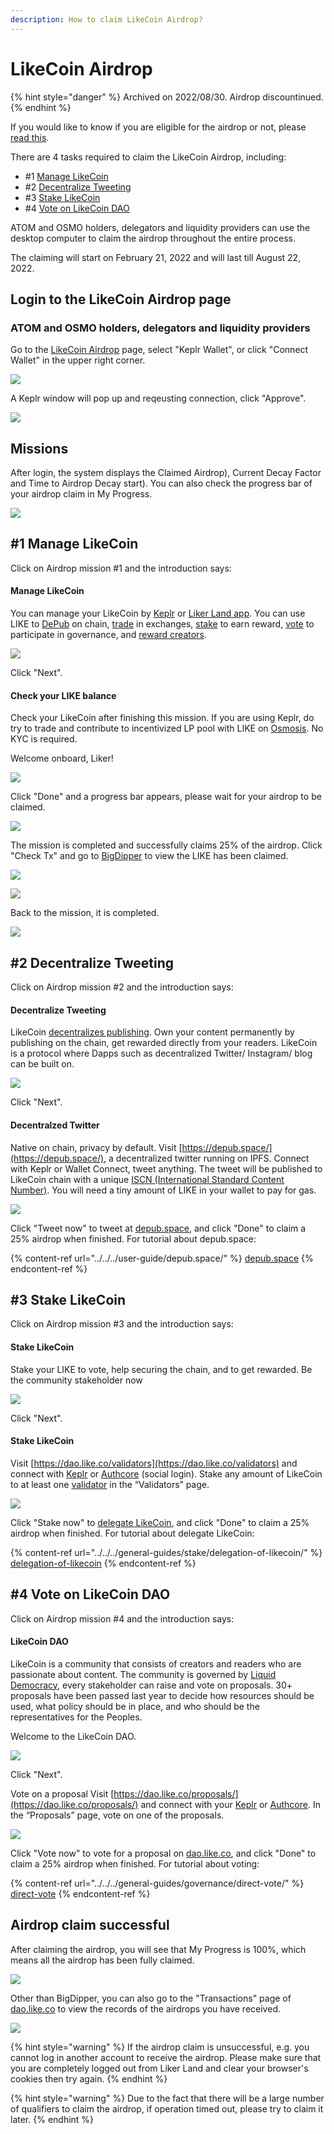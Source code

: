 ```yaml
---
description: How to claim LikeCoin Airdrop?
---
```


# LikeCoin Airdrop

{% hint style="danger" %}
Archived on 2022/08/30. Airdrop discountinued.
{% endhint %}

If you would like to know if you are eligible for the airdrop or not, please [read this](https://blog.like.co/proposal-to-fairdrop-likecoin-to-the-cosmos-community-and-civic-likers-d64d841287d8).

There are 4 tasks required to claim the LikeCoin Airdrop, including:

* \#1 [Manage LikeCoin](../../../general-guides/wallet/)
* \#2 [Decentralize Tweeting](../../../user-guide/depub.space/)
* \#3 [Stake LikeCoin](../../../general-guides/stake/delegation-of-likecoin/)
* \#4 [Vote on LikeCoin DAO](../../../general-guides/governance/direct-vote/)

ATOM and OSMO holders, delegators and liquidity providers can use the desktop computer to claim the airdrop throughout the entire process.

The claiming will start on February 21, 2022 and will last till August 22, 2022.

## Login to the LikeCoin Airdrop page

### ATOM and OSMO holders, delegators and liquidity providers

Go to the [LikeCoin Airdrop](https://app.like.co/airdrop/check) page, select "Keplr Wallet", or click "Connect Wallet" in the upper right corner.

![](<../../../.gitbook/assets/Airdrop 01 Keplr.png>)

A Keplr window will pop up and reqeusting connection, click "Approve".

![](<../../../.gitbook/assets/Airdrop 02 Keplr.png>)

## Missions

After login, the system displays the Claimed Airdrop), Current Decay Factor and Time to Airdrop Decay start). You can also check the progress bar of your airdrop claim in My Progress.

![](<../../../.gitbook/assets/Airdrop 04.png>)

## #1 Manage LikeCoin

Click on Airdrop mission #1 and the introduction says:

#### Manage LikeCoin

You can manage your LikeCoin by [Keplr](../../../user-guide/liker-id/register-with-keplr.md) or [Liker Land app](../../../user-guide/liker-land/download.md). You can use LIKE to [DePub](../../../general-guides/decentralized-publishing/) on chain, [trade](../../../general-guides/trade/) in exchanges, [stake](../../../general-guides/stake/delegation-of-likecoin/) to earn reward, [vote](../../../general-guides/governance/direct-vote/) to participate in governance, and [reward creators](../../../user-guide/liker-land/like.md).

![](<../../../.gitbook/assets/Airdrop 05.png>)

Click "Next".

#### Check your LIKE balance

Check your LikeCoin after finishing this mission. If you are using Keplr, do try to trade and contribute to incentivized LP pool with LIKE on [Osmosis](../../../general-guides/liquidity/osmosis.md). No KYC is required.

Welcome onboard, Liker!

![](<../../../.gitbook/assets/Airdrop 06.png>)

Click "Done" and a progress bar appears, please wait for your airdrop to be claimed.

![](<../../../.gitbook/assets/Airdrop 07.png>)

The mission is completed and successfully claims 25% of the airdrop. Click "Check Tx" and go to [BigDipper](https://likecoin.bigdipper.live/) to view the LIKE has been claimed.

![](<../../../.gitbook/assets/Airdrop 08.png>)

![](<../../../.gitbook/assets/Airdrop 09.png>)

Back to the mission, it is completed.

![](<../../../.gitbook/assets/Airdrop 10.png>)

## #2 Decentralize Tweeting

Click on Airdrop mission #2 and the introduction says:

#### Decentralize Tweeting

LikeCoin [decentralizes publishing](../../../general-guides/decentralized-publishing/). Own your content permanently by publishing on the chain, get rewarded directly from your readers. LikeCoin is a protocol where Dapps such as decentralized Twitter/ Instagram/ blog can be built on.

![](<../../../.gitbook/assets/Airdrop 11.png>)

Click "Next".

#### Decentralzed Twitter

Native on chain, privacy by default. Visit [https://depub.space/](https://depub.space/), a decentralized twitter running on IPFS. Connect with Keplr or Wallet Connect, tweet anything. The tweet will be published to LikeCoin chain with a unique [ISCN (International Standard Content Number)](../../../general-guides/decentralized-publishing/what-is-iscn.md). You will need a tiny amount of LIKE in your wallet to pay for gas.

![](<../../../.gitbook/assets/Airdrop 12.png>)

Click "Tweet now" to tweet at [depub.space](https://depub.space/), and click "Done" to claim a 25% airdrop when finished. For tutorial about depub.space:

{% content-ref url="../../../user-guide/depub.space/" %}
[depub.space](../../../user-guide/depub.space/)
{% endcontent-ref %}

## #3 Stake LikeCoin

Click on Airdrop mission #3 and the introduction says:

#### Stake LikeCoin

Stake your LIKE to vote, help securing the chain, and to get rewarded. Be the community stakeholder now

![](<../../../.gitbook/assets/Airdrop 13.png>)

Click "Next".

#### Stake LikeCoin

Visit [https://dao.like.co/validators](https://dao.like.co/validators) and connect with [Keplr](../../../user-guide/liker-id/register-with-keplr.md) or [Authcore](../../../user-guide/liker-id/register/) (social login). Stake any amount of LikeCoin to at least one [validator](../../../general-guides/governance/what-is-a-validator/) in the “Validators” page.

![](<../../../.gitbook/assets/Airdrop 14.png>)

Click "Stake now" to [delegate LikeCoin](../../../general-guides/stake/delegation-of-likecoin/), and click "Done" to claim a 25% airdrop when finished. For tutorial about delegate LikeCoin:

{% content-ref url="../../../general-guides/stake/delegation-of-likecoin/" %}
[delegation-of-likecoin](../../../general-guides/stake/delegation-of-likecoin/)
{% endcontent-ref %}

## #4 Vote on LikeCoin DAO

Click on Airdrop mission #4 and the introduction says:

#### LikeCoin DAO

LikeCoin is a community that consists of creators and readers who are passionate about content. The community is governed by [Liquid Democracy](../../../general-guides/governance/liquid-democracy.md), every stakeholder can raise and vote on proposals. 30+ proposals have been passed last year to decide how resources should be used, what policy should be in place, and who should be the representatives for the Peoples.

Welcome to the LikeCoin DAO.

![](<../../../.gitbook/assets/Airdrop 15.png>)

Click "Next".

Vote on a proposal Visit [https://dao.like.co/proposals/](https://dao.like.co/proposals/) and connect with your [Keplr](../../../user-guide/liker-id/register-with-keplr.md) or [Authcore](../../../user-guide/liker-id/register/). In the “Proposals” page, vote on one of the proposals.

![](<../../../.gitbook/assets/Airdrop 16.png>)

Click "Vote now" to vote for a proposal on [dao.like.co](https://dao.like.co/), and click "Done" to claim a 25% airdrop when finished. For tutorial about voting:

{% content-ref url="../../../general-guides/governance/direct-vote/" %}
[direct-vote](../../../general-guides/governance/direct-vote/)
{% endcontent-ref %}

## Airdrop claim successful

After claiming the airdrop, you will see that My Progress is 100%, which means all the airdrop has been fully claimed.

![](<../../../.gitbook/assets/Airdrop 17.png>)

Other than BigDipper, you can also go to the "Transactions" page of [dao.like.co](https://dao.like.co/) to view the records of the airdrops you have received.

![](<../../../.gitbook/assets/Airdrop 18.png>)

{% hint style="warning" %}
If the airdrop claim is unsuccessful, e.g. you cannot log in another account to receive the airdrop. Please make sure that you are completely logged out from Liker Land and clear your browser's cookies then try again.
{% endhint %}

{% hint style="warning" %}
Due to the fact that there will be a large number of qualifiers to claim the airdrop, if operation timed out, please try to claim it later.
{% endhint %}
